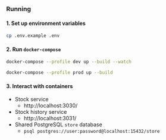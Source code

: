 ### Running

#### 1. Set up environment variables

```bash
cp .env.example .env
```

#### 2. Run `docker-compose`

```bash
docker-compose --profile dev up --build --watch
```

```bash
docker-compose --profile prod up --build
```

#### 3. Interact with containers

- Stock service
  - http://localhost:3030/
- Stock history service
  - http://localhost:3031/
- Shared PostgreSQL `store` database
  - `psql postgres://user:password@localhost:15432/store`
